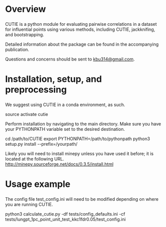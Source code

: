 ###
# Overview
###

CUTIE is a python module for evaluating pairwise correlations in a dataset for
influential points using various methods, including CUTIE, jackknifing, and
bootstrapping.

Detailed information about the package can be found in the accompanying publication.

Questions and concerns should be sent to kbu314@gmail.com.

###
# Installation, setup, and preprocessing
###

We suggest using CUTIE in a conda environment, as such.

source activate cutie

Perform installation by navigating to the main directory. Make sure you have
your PYTHONPATH variable set to the desired destination.

cd /path/to/CUTIE
export PYTHONPATH=/path/to/pythonpath
python3 setup.py install --prefix=/yourpath/

Likely you will need to install minepy unless you have used it before; it is
located at the following URL.
http://minepy.sourceforge.net/docs/0.3.5/install.html

###
# Usage example
###

The config file test_config.ini will need to be modified depending on where you
are running CUTIE.

python3 calculate_cutie.py -df tests/config_defaults.ini -cf tests/lungpt_1pc_point_unit_test_kkc1fdr0.05/test_config.ini






